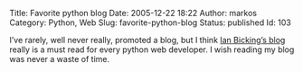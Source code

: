 Title: Favorite python blog
Date: 2005-12-22 18:22
Author: markos
Category: Python, Web
Slug: favorite-python-blog
Status: published
Id: 103

<div>
 <p>
  I’ve rarely, well never really, promoted a blog, but I think
  <a href="http://blog.ianbicking.org/" title="Ian's blog">
   Ian Bicking’s blog
  </a>
  really is a must read for every python web developer. I wish reading my blog was never a waste of time.
 </p>
</div>
